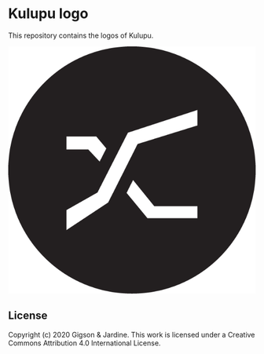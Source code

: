 # Kulupu logo

This repository contains the logos of Kulupu.

![](https://github.com/kulupu/logo/raw/master/klp-gigison-modifed.png)

## License

Copyright (c) 2020 Gigson & Jardine. This work is licensed under a
Creative Commons Attribution 4.0 International License.

